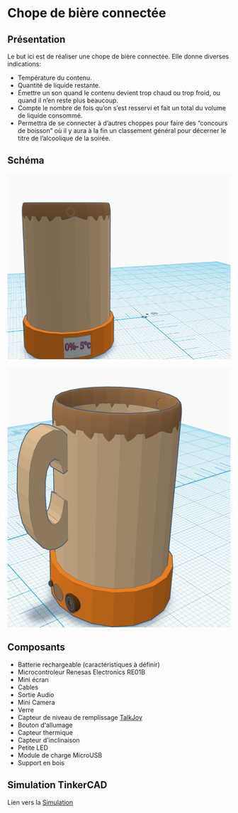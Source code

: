 # Chope de bière connectée

## Présentation

Le but ici est de réaliser une chope de bière connectée. Elle donne diverses indications:
* Température du contenu.
* Quantité de liquide restante.
* Émettre un son quand le contenu devient trop chaud ou trop froid, ou quand il n’en reste plus beaucoup.
* Compte le nombre de fois qu’on s’est resservi et fait un total du volume de liquide consommé.
* Permettra de se connecter à d’autres choppes pour faire des “concours de boisson” où il y aura à la fin un classement général pour décerner le titre de l’alcoolique de la soirée.

## Schéma

![Avant](chope_1.png)

![Arrière](chope_2.png)

## Composants
* Batterie rechargeable (caractéristiques à définir)
* Microcontroleur Renesas Electronics RE01B
* Mini écran
* Cables
* Sortie Audio
* Mini Camera
* Verre
* Capteur de niveau de remplissage [TalkJoy](https://www.amazon.fr/Indicateur-remplissage-akustisches-davertissement-anti-d%C3%A9bordement/dp/B07BFKDM7G)
* Bouton d'allumage
* Capteur thermique
* Capteur d'inclinaison
* Petite LED
* Module de charge MicroUSB
* Support en bois

## Simulation TinkerCAD

Lien vers la [Simulation](https://www.tinkercad.com/things/dqLPqOxUHBY)


